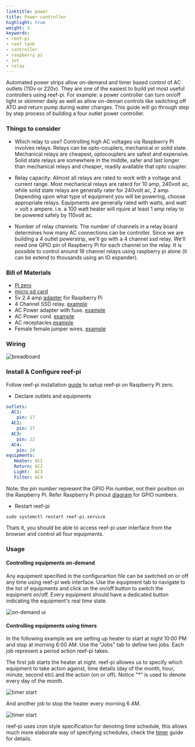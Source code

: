 ```yaml
---
linktitle: power
title: Power controller
highlight: true
weight: 1
keywords:
- reef-pi
- reef tank
- controller
- raspberry pi
- iot
- relay
---
```


Automated power strips allow on-demand and timer based control of AC outlets (110v or 220v). They are one of the easiest to build yet most useful controllers using reef-pi. For example: a power controller can turn on/off light or skimmer daily as well as allow on-deman controls like switching off ATO and return pump during water changes. This guide will go through step by step process of building a four outlet power controller.

### Things to consider

- Which relay to use? Controlling high AC voltages via Raspbwrry Pi involves relays. Relays can be opto-couplers, mechanical or solid state. Mechanical relays are cheapest, optocouplers are safest and expensive. Solid state relays are somewhere in the middle, safer and last longer than mechanical relays and cheaper, readily available that opto coupler.

- Relay capacity: Almost all relays are rated to work with a voltage and current range. Most mechanical relays are raterd for 10 amp, 240volt ac, while solid state relays are generally rater for 240volt ac, 2 amp. Depending upon what type of equipment you will be powering, choose appropriate relays. Equipments are generally rated with watts, and watt = volt x ampere. i.e. a 100 watt heater will rquire at least 1 amp relay to be powered safely by 110volt ac.

- Number of relay channels: The number of channels in a relay board determines how many AC connections can be controller. Since we are building a 4 outlet powerstrip, we'll go with a 4 channel ssd relay. We'll need one GPIO pin of Raspberry Pi for each channel on the relay. It is possible to control around 18 channel relays using raspberry pi alone (it can be extend to thousands using an IO expander).


### Bill of Materials

- [Pi zero](https://www.adafruit.com/product/3400)
- [micro sd card](https://www.adafruit.com/product/2693)
- 5v 2.4 amp [adapter](https://www.adafruit.com/product/1995) for Raspberry Pi
- 4 Channel SSD relay. [example](https://www.amazon.com/gp/product/B00ZZVQR5Q/)
- AC Power adapter with fuse. [example](https://www.amazon.com/gp/product/B00ME5YAPK)
- AC Power cord. [example](https://www.amazon.com/gp/product/B00005113L/)
- AC receptacles [example](https://www.amazon.com/gp/product/B002DQT5UK/)
- Female female jumper wires. [example](https://www.amazon.com/gp/product/B00DJY4RS0)

### Wiring

![breadboard](/img/power_strip/breadboard.png)


### Install & Configure reef-pi

Follow reef-pi installation [guide](http://reef-pi.com/general-guides/install) to setup reef-pi on Raspberry Pi zero.

- Declare outlets and equipments

```yaml
outlets:
  AC1:
    pin: 17
  AC2:
    pin: 27
  AC3:
    pin: 22
  AC4:
    pin: 24
equipments:
   Heater: AC1
   Return: AC2
   Light:  AC3
   Filter: AC4
```

Note: the pin number represent the GPIO Pin number, not their position on the Raspberry Pi. Refer Raspberry Pi pinout [diagram](http://www.jameco.com/Jameco/workshop/circuitnotes/raspberry_pi_circuit_note_fig2.jpg) for GPIO numbers.


- Restart reef-pi

```
sudo systemctl restart reef-pi.service
```
Thats it, you should be able to access reef-pi user interface from the browser and control all four equipments.

### Usage

#### Controlling equipments on-demand

Any equipment specified in the configurartion file can be switched on or off any time using reef-pi web interface. Use the equipment tab to navigate to the list of equipments and click on the on/off button to switch the equipment on/off. Every equipment should have a dedicated button indicating the equipment's real time state.

![on-demand ui](/img/power_strip/on-demand.png)

#### Controlling equipments using timers

In the following example we are setting up heater to start at night 10:00 PM and stop at morning 6:00 AM. Use the "Jobs" tab to define two jobs. Each job represent a period action reef-pi takes. 

The first job starts the heater at night. reef-pi allowes us to specify which equipment to take action against, time details (day of the month, hour, minute, second etc) and the action (on or off). Notice "\*" is used to denote every day of the month.

![timer start](/img/power_strip/timer_start.png)

And another job to stop the heater every morning 6 AM.

![timer start](/img/power_strip/timer_stop.png)

reef-pi uses cron style specification for denoting time schedule, this allows much more elaborate way of specifying schedules, check the [timer](http://reef-pi.com/build-guides/timer) guide for details.
